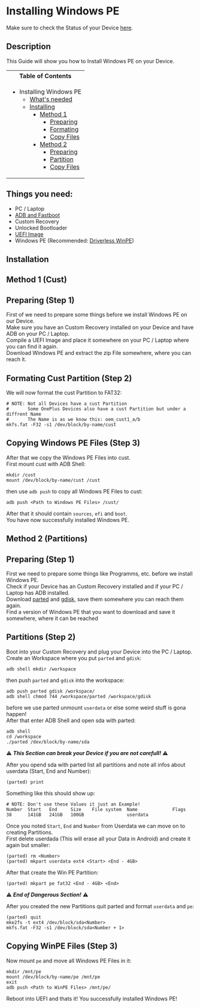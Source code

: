 # Installing Windows PE

Make sure to check the Status of your Device [here](https://github.com/Robotix22/Mu-Qcom/blob/main/Status.md).

## Description

This Guide will show you how to Install Windows PE on your Device.

<table>
<tr><th>Table of Contents</th></th>
<tr><td>
  
- Installing Windows PE
    - [What's needed](#things-you-need)
    - [Installing](#installation)
        - [Method 1](#method-1-cust)
            - [Preparing](#preparing-step-1)
            - [Formating](#formating-cust-partition-step-2)
            - [Copy Files](#copying-windows-pe-files-step-3)
        - [Method 2](#method-2-partitions)
            - [Preparing](#preparing-step-1-1)
            - [Partition](#partitions-step-2)
            - [Copy Files](#copying-winpe-files-step-3)

</td></tr> </table>

## Things you need:
   - PC / Laptop
   - [ADB and Fastboot](https://developer.android.com/studio/releases/platform-tools#downloads)
   - Custom Recovery
   - Unlocked Bootloader
   - [UEFI Image](https://github.com/Robotix22/Mu-Qcom)
   - Windows PE (Recommended: [Driverless WinPE](https://drive.google.com/drive/folders/1-k4LwTuVw48e3Es_CIKPNf68CA9HXYRb))

## Installation

## Method 1 (Cust)

## Preparing (Step 1)

First of we need to prepare some things before we install Windows PE on our Device. <br />
Make sure you have an Custom Recovery installed on your Device and have ADB on your PC / Laptop. <br />
Compile a UEFI Image and place it somewhere on your PC / Laptop where you can find it again. <br />
Download Windows PE and extract the zip File somewhere, where you can reach it.

## Formating Cust Partition (Step 2)

We will now format the cust Partition to FAT32:
```
# NOTE: Not all Devices have a cust Partition
#       Some OnePlus Devices also have a cust Partition but under a diffrent Name
#       The Name is as we know this: oem_cust1_a/b
mkfs.fat -F32 -s1 /dev/block/by-name/cust
```

## Copying Windows PE Files (Step 3)

After that we copy the Windows PE Files into cust. <br />
First mount cust with ADB Shell:
```
mkdir /cust
mount /dev/block/by-name/cust /cust
```
then use `adb push` to copy all Windows PE Files to cust:
```
adb push <Path to Windows PE Files> /cust/
```
After that it should contain `sources`, `efi` and `boot`. <br />
You have now successfully installed Windows PE.

## Method 2 (Partitions)

## Preparing (Step 1)

First we need to prepare some things like Programms, etc. before we install Windows PE. <br />
Check if your Device has an Custom Recovery installed and if your PC / Laptop has ADB installed. <br />
Download [parted](https://renegade-project.tech/tools/parted.7z) and [gdisk](https://renegade-project.tech/tools/gdisk.7z), save them somewhere you can reach them again. <br />
Find a version of Windows PE that you want to download and save it somewhere, where it can be reached <br />

## Partitions (Step 2)

Boot into your Custom Recovery and plug your Device into the PC / Laptop. <br />
Create an Workspace where you put `parted` and `gdisk`:
```
adb shell mkdir /workspace
```
then push `parted` and `gdisk` into the workspace:
```
adb push parted gdisk /workspace/
adb shell chmod 744 /workspace/parted /workspace/gdisk
```
before we use parted unmount `userdata` or else some weird stuff is gona happen! <br />
After that enter ADB Shell and open sda with parted:
```
adb shell
cd /workspace
./parted /dev/block/by-name/sda
```

⚠️ ***This Section can break your Device if you are not carefull!*** ⚠️ <br />

After you opend sda with parted list all partitions and note all infos about userdata (Start, End and Number):
```
(parted) print
```
Something like this should show up:
```
# NOTE: Don't use these Values it just an Example!
Number  Start   End     Size    File system  Name             Flags
38      141GB   241GB   100GB                userdata
```
Once you noted `Start`, `End` and `Number` from Userdata we can move on to creating Partitions. <br />
First delete userdada (This will erase all your Data in Android) and create it again but smaller:
```
(parted) rm <Number>
(parted) mkpart userdata ext4 <Start> <End - 4GB>
```
After that create the Win PE Partition:
```
(parted) mkpart pe fat32 <End - 4GB> <End>
```

⚠️ ***End of Dangerous Section!*** ⚠️ <br />

After you created the new Partitions quit parted and format `userdata` and `pe`:
```
(parted) quit
mke2fs -t ext4 /dev/block/sda<Number>
mkfs.fat -F32 -s1 /dev/block/sda<Number + 1>
```

## Copying WinPE Files (Step 3)

Now mount `pe` and move all Windows PE Files in it:
```
mkdir /mnt/pe
mount /dev/block/by-name/pe /mnt/pe
exit
adb push <Path to WinPE Files> /mnt/pe/
```
Reboot into UEFI and thats it! You successfully installed Windows PE!
